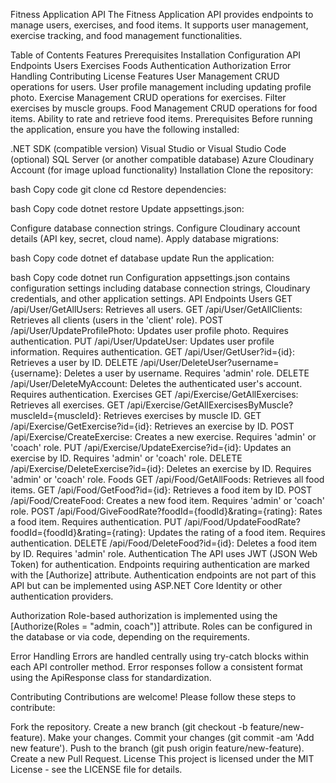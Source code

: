 Fitness Application API
The Fitness Application API provides endpoints to manage users, exercises, and food items. It supports user management, exercise tracking, and food management functionalities.

Table of Contents
Features
Prerequisites
Installation
Configuration
API Endpoints
Users
Exercises
Foods
Authentication
Authorization
Error Handling
Contributing
License
Features
User Management
CRUD operations for users.
User profile management including updating profile photo.
Exercise Management
CRUD operations for exercises.
Filter exercises by muscle groups.
Food Management
CRUD operations for food items.
Ability to rate and retrieve food items.
Prerequisites
Before running the application, ensure you have the following installed:

.NET SDK (compatible version)
Visual Studio or Visual Studio Code (optional)
SQL Server (or another compatible database)
Azure Cloudinary Account (for image upload functionality)
Installation
Clone the repository:

bash
Copy code
git clone <repository-url>
cd <repository-folder>
Restore dependencies:

bash
Copy code
dotnet restore
Update appsettings.json:

Configure database connection strings.
Configure Cloudinary account details (API key, secret, cloud name).
Apply database migrations:

bash
Copy code
dotnet ef database update
Run the application:

bash
Copy code
dotnet run
Configuration
appsettings.json contains configuration settings including database connection strings, Cloudinary credentials, and other application settings.
API Endpoints
Users
GET /api/User/GetAllUsers: Retrieves all users.
GET /api/User/GetAllClients: Retrieves all clients (users in the 'client' role).
POST /api/User/UpdateProfilePhoto: Updates user profile photo. Requires authentication.
PUT /api/User/UpdateUser: Updates user profile information. Requires authentication.
GET /api/User/GetUser?id={id}: Retrieves a user by ID.
DELETE /api/User/DeleteUser?username={username}: Deletes a user by username. Requires 'admin' role.
DELETE /api/User/DeleteMyAccount: Deletes the authenticated user's account. Requires authentication.
Exercises
GET /api/Exercise/GetAllExercises: Retrieves all exercises.
GET /api/Exercise/GetAllExercisesByMuscle?muscleId={muscleId}: Retrieves exercises by muscle ID.
GET /api/Exercise/GetExercise?id={id}: Retrieves an exercise by ID.
POST /api/Exercise/CreateExercise: Creates a new exercise. Requires 'admin' or 'coach' role.
PUT /api/Exercise/UpdateExercise?id={id}: Updates an exercise by ID. Requires 'admin' or 'coach' role.
DELETE /api/Exercise/DeleteExercise?id={id}: Deletes an exercise by ID. Requires 'admin' or 'coach' role.
Foods
GET /api/Food/GetAllFoods: Retrieves all food items.
GET /api/Food/GetFood?id={id}: Retrieves a food item by ID.
POST /api/Food/CreateFood: Creates a new food item. Requires 'admin' or 'coach' role.
POST /api/Food/GiveFoodRate?foodId={foodId}&rating={rating}: Rates a food item. Requires authentication.
PUT /api/Food/UpdateFoodRate?foodId={foodId}&rating={rating}: Updates the rating of a food item. Requires authentication.
DELETE /api/Food/DeleteFood?id={id}: Deletes a food item by ID. Requires 'admin' role.
Authentication
The API uses JWT (JSON Web Token) for authentication. Endpoints requiring authentication are marked with the [Authorize] attribute. Authentication endpoints are not part of this API but can be implemented using ASP.NET Core Identity or other authentication providers.

Authorization
Role-based authorization is implemented using the [Authorize(Roles = "admin, coach")] attribute. Roles can be configured in the database or via code, depending on the requirements.

Error Handling
Errors are handled centrally using try-catch blocks within each API controller method. Error responses follow a consistent format using the ApiResponse class for standardization.

Contributing
Contributions are welcome! Please follow these steps to contribute:

Fork the repository.
Create a new branch (git checkout -b feature/new-feature).
Make your changes.
Commit your changes (git commit -am 'Add new feature').
Push to the branch (git push origin feature/new-feature).
Create a new Pull Request.
License
This project is licensed under the MIT License - see the LICENSE file for details.
